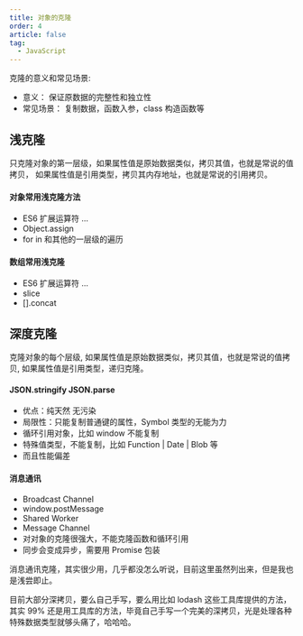 ```yaml
---
title: 对象的克隆
order: 4
article: false
tag:
  - JavaScript
---
```


克隆的意义和常见场景:

- 意义： 保证原数据的完整性和独立性
- 常见场景： 复制数据，函数入参，class 构造函数等

## 浅克隆

只克隆对象的第一层级，如果属性值是原始数据类似，拷贝其值，也就是常说的值拷贝，
如果属性值是引用类型，拷贝其内存地址，也就是常说的引用拷贝。

#### 对象常用浅克隆方法

- ES6 扩展运算符 ...
- Object.assign
- for in 和其他的一层级的遍历

#### 数组常用浅克隆

- ES6 扩展运算符 ...
- slice
- [].concat

## 深度克隆

克隆对象的每个层级, 如果属性值是原始数据类似，拷贝其值，也就是常说的值拷贝, 如果属性值是引用类型，递归克隆。

#### JSON.stringify JSON.parse

- 优点：纯天然 无污染
- 局限性：只能复制普通键的属性，Symbol 类型的无能为力
- 循环引用对象，比如 window 不能复制
- 特殊值类型，不能复制，比如 Function | Date | Blob 等
- 而且性能偏差

#### 消息通讯

- Broadcast Channel
- window.postMessage
- Shared Worker
- Message Channel
- 对对象的克隆很强大，不能克隆函数和循环引用
- 同步会变成异步，需要用 Promise 包装

消息通讯克隆，其实很少用，几乎都没怎么听说，目前这里虽然列出来，但是我也是浅尝即止。

目前大部分深拷贝，要么自己手写，要么用比如 lodash 这些工具库提供的方法，其实 99% 还是用工具库的方法，毕竟自己手写一个完美的深拷贝，光是处理各种特殊数据类型就够头痛了，哈哈哈。

